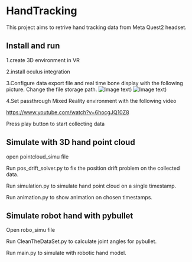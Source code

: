 # HandTracking
This project aims to retrive hand tracking data from Meta Quest2 headset.
## Install and run
1.create 3D environment in VR 

2.install oculus integration 

3.Configure data export file and real time bone display with the following picture. Change the file storage path.
![Image text](https://user-images.githubusercontent.com/78681139/258791096-8a1c00eb-508e-42cc-8794-871f1ac857b9.png)​​​)
![Image text](https://user-images.githubusercontent.com/78681139/258790886-91df5a8c-60b9-4369-994b-2f91bec450a9.png))

4.Set passthrough Mixed Reality environment with the following video

https://www.youtube.com/watch?v=6hocgJQ10Z8

Press play button to start collecting data
## Simulate with 3D hand point cloud
open pointcloud_simu file

Run pos_drift_solver.py to fix the position drift problem on the collected data.

Run simulation.py to simulate hand point cloud on a single timestamp.

Run animation.py to show animation on chosen timestamps.

## Simulate robot hand with pybullet
Open robo_simu file

Run CleanTheDataSet.py to calculate joint angles for pybullet.

Run main.py to simulate with robotic hand model.
